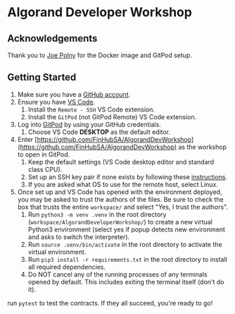 # Algorand Developer Workshop

## Acknowledgements
Thank you to [Joe Polny](https://github.com/joe-p) for the Docker image and GitPod setup.

## Getting Started
1. Make sure you have a [GitHub account](https://github.com/join).
1. Ensure you have [VS Code](https://code.visualstudio.com/).
    1. Install the `Remote - SSH` VS Code extension.
    1. Install the `GitPod` (not GitPod Remote) VS Code extension.
1. Log into [GitPod](https://www.gitpod.io/) by using your GitHub credentials.
    1. Choose VS Code **DESKTOP** as the default editor.
1. Enter [https://github.com/FinHubSA/AlgorandDevWorkshop](https://github.com/FinHubSA/AlgorandDevWorkshop) as the workshop to open in GitPod.
    1. Keep the default settings (VS Code desktop editor and standard class CPU).
    1. Set up an SSH key pair if none exists by following these [instructions](https://www.gitpod.io/docs/configure/user-settings/ssh#create-an-ssh-key).
    1. If you are asked what OS to use for the remote host, select Linux.
1. Once set up and VS Code has opened with the environment deployed, you may be asked to trust the authors of the files. Be sure to check the box that trusts the entire `workspace/` and select "Yes, I trust the authors".
    1. Run `python3 -m venv .venv` in the root directory (`workspace/AlgorandDeveloperWorkshop/`) to create a new virtual Python3 environment (select yes if popup detects new environment and asks to switch the interpreter).
    1. Run `source .venv/bin/activate` in the root directory to activate the virtual environment.
    1. Run `pip3 install -r requirements.txt` in the root directory to install all required dependencies.
    1. Do NOT cancel any of the running processes of any terminals opened by default. This includes exiting the terminal itself (don't do it).

run `pytest` to test the contracts. If they all succeed, you're ready to go!